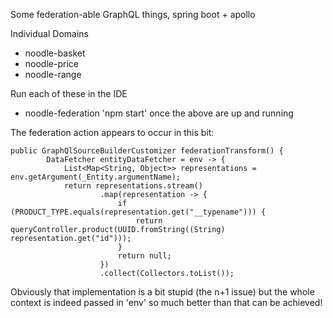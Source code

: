 Some federation-able GraphQL things, spring boot + apollo

Individual Domains
- noodle-basket 
- noodle-price
- noodle-range

Run each of these in the IDE

- noodle-federation
'npm start' once the above are up and running

The federation action appears to occur in this bit:

```
public GraphQlSourceBuilderCustomizer federationTransform() {
        DataFetcher entityDataFetcher = env -> {
            List<Map<String, Object>> representations = env.getArgument(_Entity.argumentName);
            return representations.stream()
                    .map(representation -> {
                        if (PRODUCT_TYPE.equals(representation.get("__typename"))) {
                            return queryController.product(UUID.fromString((String) representation.get("id")));
                        }
                        return null;
                    })
                    .collect(Collectors.toList());
```
Obviously that implementation is a bit stupid (the n+1 issue) but the whole context is indeed passed in 'env' so much better than that can be achieved!
